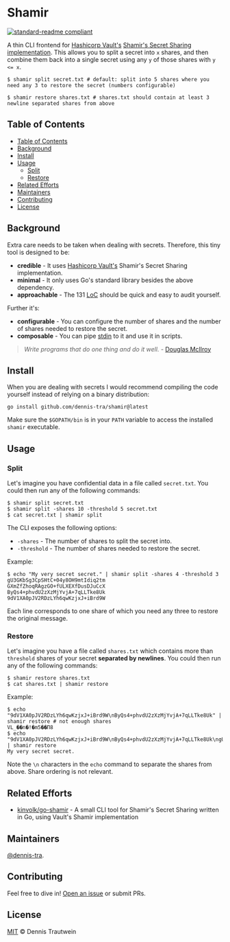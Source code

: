 # Shamir

[![standard-readme compliant](https://img.shields.io/badge/readme%20style-standard-brightgreen.svg?style=flat-square)](https://github.com/RichardLitt/standard-readme)

A thin CLI frontend for [Hashicorp Vault's](https://www.vaultproject.io/) [Shamir's Secret Sharing](https://en.wikipedia.org/wiki/Shamir%27s_Secret_Sharing) [implementation](https://github.com/hashicorp/vault/tree/main/shamir). This allows you to split a secret into `x` shares, and then combine them back into a single secret using any `y` of those shares with `y <= x`.

```shell
$ shamir split secret.txt # default: split into 5 shares where you need any 3 to restore the secret (numbers configurable)
```

```shell
$ shamir restore shares.txt # shares.txt should contain at least 3 newline separated shares from above
```

## Table of Contents

- [Table of Contents](#table-of-contents)
- [Background](#background)
- [Install](#install)
- [Usage](#usage)
  - [Split](#split)
  - [Restore](#restore)
- [Related Efforts](#related-efforts)
- [Maintainers](#maintainers)
- [Contributing](#contributing)
- [License](#license)

## Background

Extra care needs to be taken when dealing with secrets. Therefore, this tiny tool is designed to be:

- **credible** - It uses [Hashicorp Vault's](https://github.com/hashicorp/vault/tree/main/shamir) Shamir's Secret Sharing implementation.
- **minimal** - It only uses Go's standard library besides the above dependency.
- **approachable** - The 131 [LoC](https://de.wikipedia.org/wiki/Lines_of_Code) should be quick and easy to audit yourself.

Further it's:

- **configurable** - You can configure the number of shares and the number of shares needed to restore the secret.
- **composable** - You can pipe [stdin](https://en.wikipedia.org/wiki/Standard_streams) to it and use it in scripts.

> *Write programs that do one thing and do it well.* - [Douglas McIlroy](https://en.wikipedia.org/wiki/Douglas_McIlroy)

## Install

When you are dealing with secrets I would recommend compiling the code yourself instead of relying on a binary distribution:

```shell
go install github.com/dennis-tra/shamir@latest
```

Make sure the `$GOPATH/bin` is in your `PATH` variable to access the installed `shamir` executable.

## Usage

### Split

Let's imagine you have confidential data in a file called `secret.txt`. You could then run any of the following commands:

```shell
$ shamir split secret.txt
$ shamir split -shares 10 -threshold 5 secret.txt
$ cat secret.txt | shamir split
```

The CLI exposes the following options:

- `-shares` - The number of shares to split the secret into.
- `-threshold` - The number of shares needed to restore the secret.

Example:

```shell
$ echo "My very secret secret." | shamir split -shares 4 -threshold 3
gU3GKbSg3CpSHtC+04y8OH9mtIdiq2tm
GXmZfZhoqRAgzGO+fULXEXfDusDJuCcX
ByQs4+phvdU2zXzMjYvjA+7qLLTke8Uk
9dV1XA0pJV2RDzLYh6qwKzjxJ+iBrd9W
```

Each line corresponds to one share of which you need any three to restore the original message.

### Restore

Let's imagine you have a file called `shares.txt` which contains more than `threshold` shares of your secret **separated by newlines**. You could then run any of the following commands:

```shell
$ shamir restore shares.txt
$ cat shares.txt | shamir restore
```

Example:

```shell
$ echo "9dV1XA0pJV2RDzLYh6qwKzjxJ+iBrd9W\nByQs4+phvdU2zXzMjYvjA+7qLLTke8Uk" | shamir restore # not enough shares
VL_��n�!�m5��Π8
$ echo "9dV1XA0pJV2RDzLYh6qwKzjxJ+iBrd9W\nByQs4+phvdU2zXzMjYvjA+7qLLTke8Uk\ngU3GKbSg3CpSHtC+04y8OH9mtIdiq2tm" | shamir restore
My very secret secret.
```

Note the `\n` characters in the `echo` command to separate the shares from above. Share ordering is not relevant.

## Related Efforts

- [kinvolk/go-shamir](https://github.com/kinvolk/go-shamir) - A small CLI tool for Shamir's Secret Sharing written in Go, using Vault's Shamir implementation

## Maintainers

[@dennis-tra](https://github.com/dennis-tra).

## Contributing

Feel free to dive in! [Open an issue](https://github.com/RichardLitt/standard-readme/issues/new) or submit PRs.

## License

[MIT](LICENSE) © Dennis Trautwein